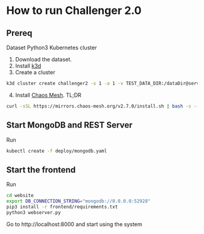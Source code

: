 # How to run Challenger 2.0

## Prereq
Dataset
Python3
Kubernetes cluster

1. Download the dataset.
2. Install [k3d](https://k3d.io/stable/)
3. Create a cluster
```bash
k3d cluster create challenger2 -s 1 -a 1 -v TEST_DATA_DIR:/dataDir@server:0 -v EVAL_DATA_DIR:/dataDirEval@server:0 -v MONGO_DATA_DIR:/data/db@server:0 -v /home/foobar/PhD/Data/C3/pv:/pv@agent:0 -p 52928:30000@server:0 -p 52929:30001@server:0 -p 52930:30000@agent:0 --k3s-node-label "org.debs/type=server@server:0" --k3s-node-label "org.debs/type=agent@agent:0"
```
4. Install [Chaos Mesh](https://chaos-mesh.org/docs/quick-start/). TL;DR 
```bash
curl -sSL https://mirrors.chaos-mesh.org/v2.7.0/install.sh | bash -s -- --k3s
```

## Start MongoDB and REST Server

Run
```bash
kubectl create -f deploy/mongodb.yaml
```

## Start the frontend

Run
```bash
cd website
export DB_CONNECTION_STRING="mongodb://0.0.0.0:52928"
pip3 install -r frontend/requirements.txt
python3 webserver.py
```

Go to http://localhost:8000 and start using the system
